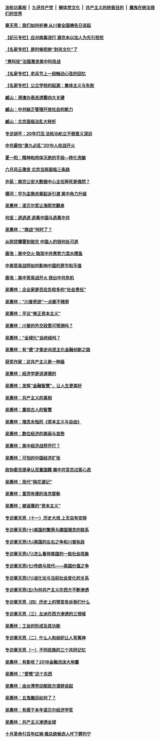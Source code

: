 ####  [法轮功真相](../../../../basic/blob/master/README.md?t=07041631) &nbsp;|&nbsp; [九评共产党](../../../../9ping.md/blob/master/README.md?t=07041631) &nbsp;|&nbsp; [解体党文化](../../../../jtdwh.md/blob/master/README.md?t=07041631)  &nbsp;|&nbsp; [共产主义的终极目的](../../../../gczydzjmd.md/blob/master/README.md?t=07041631) &nbsp;|&nbsp; [魔鬼在统治我们的世界](../../../../mgztzwmdsj.md/blob/master/README.md?t=07041631) 

#### [章天亮：我们如何祈祷 从川普全国祷告日说起](../pages/nsc423/n11944627.md?t=07041631) 

#### [【纪元专栏】应对病毒流行 渥京未以加人为先引担忧](../pages/nsc423/n11875714.md?t=07041631) 

#### [【名家专栏】是时候拒绝“封杀文化”了](../pages/nsc423/n11814093.md?t=07041631) 

#### [“黑科技”治国激发美中科技战](../pages/nsc423/n11638056.md?t=07041631) 

#### [【名家专栏】老兵节上一段触动心弦的回忆](../pages/nsc423/n11646016.md?t=07041631) 

#### [【名家专栏】公立学校的起源：集体主义与失败](../pages/nsc423/n11601833.md?t=07041631) 

#### [臧山：港澳办表态透露四大关键](../pages/nsc423/n11421628.md?t=07041631) 

#### [臧山：中共缺乏管理开放社会的能力](../pages/nsc423/n11407457.md?t=07041631) 

#### [臧山：北京面临治乱大转折](../pages/nsc423/n11406895.md?t=07041631) 

#### [专访胡平：20年打压 法轮功屹立不倒意义深远](../pages/nsc423/n11398800.md?t=07041631) 

#### [中共最怕“逢九必乱”2019人权战开火](../pages/nsc423/n11385248.md?t=07041631) 

#### [夏一阳：精神和肉体灭绝的手段—转化洗脑](../pages/nsc423/n11368250.md?t=07041631) 

#### [六月风云激变 北京当局面临三条路](../pages/nsc423/n11313668.md?t=07041631) 

#### [许茹：南京公安大数据中心主任猝死是偶然？](../pages/nsc423/n11064744.md?t=07041631) 

#### [横河：华为孟晚舟案起诉引渡 美中角力升级](../pages/nsc423/n11027230.md?t=07041631) 

#### [吴惠林：诺贝尔奖让海耶克翻身](../pages/nsc423/n10890049.md?t=07041631) 

#### [何坚：逃逃逃 逃离中国与逃离中共](../pages/nsc423/n10592891.md?t=07041631) 

#### [吴惠林：“商战”何时了？](../pages/nsc423/n10573558.md?t=07041631) 

#### [从网贷爆雷到股灾 中国人的钱何处可逃](../pages/nsc423/n10572800.md?t=07041631) 

#### [唐浩：美中交火 隐现中共黑势力混水摸鱼](../pages/nsc423/n10544040.md?t=07041631) 

#### [中美贸易战将如何影响中国的房市和币值](../pages/nsc423/n10543697.md?t=07041631) 

#### [唐浩：美中贸易战开火 烧出中共危机](../pages/nsc423/n10540126.md?t=07041631) 

#### [吴惠林：企业家是否应负较多的“社会责任”](../pages/nsc423/n10535022.md?t=07041631) 

#### [吴惠林：“川普奇迹”一点都不稀奇](../pages/nsc423/n10512808.md?t=07041631) 

#### [吴惠林：平议“修正资本主义”](../pages/nsc423/n10495724.md?t=07041631) 

#### [吴惠林：川普的外交政策可预测吗？](../pages/nsc423/n10462387.md?t=07041631) 

#### [吴惠林：“全球化”会终结吗？](../pages/nsc423/n10452838.md?t=07041631) 

#### [吴惠林：有“德”才能走向民主化金融创新之路](../pages/nsc423/n10432292.md?t=07041631) 

#### [获奖作家：这共产主义是一种癌](../pages/nsc423/n10431541.md?t=07041631) 

#### [吴惠林：经济学是讲道德的](../pages/nsc423/n10398014.md?t=07041631) 

#### [吴惠林：发挥“金融智慧”，让人生更美好](../pages/nsc423/n10375019.md?t=07041631) 

#### [吴惠林：共产主义的真相](../pages/nsc423/n10351394.md?t=07041631) 

#### [吴惠林：重拾古人的智慧](../pages/nsc423/n10337691.md?t=07041631) 

#### [吴惠林：理念永恒的《资本主义与自由》](../pages/nsc423/n10316274.md?t=07041631) 

#### [吴惠林：数位经济的美丽与哀愁](../pages/nsc423/n10292946.md?t=07041631) 

#### [吴惠林：美中经济战将开打？](../pages/nsc423/n10258825.md?t=07041631) 

#### [吴惠林：可怕的中国经济扩张](../pages/nsc423/n10219147.md?t=07041631) 

#### [政协委员提承认双重国籍 揭中共官员过客心态](../pages/nsc423/n10208809.md?t=07041631) 

#### [吴惠林：现代“桃花源记”](../pages/nsc423/n10185234.md?t=07041631) 

#### [吴惠林：富而有德的洛克斐勒](../pages/nsc423/n10142264.md?t=07041631) 

#### [吴惠林：被诬蔑的“资本主义”](../pages/nsc423/n10124816.md?t=07041631) 

#### [专访章天亮（十一）历史大戏 上天自有安排](../pages/nsc423/n10094905.md?t=07041631) 

#### [专访章天亮(十)美国的繁荣与建国理念的联系](../pages/nsc423/n10094899.md?t=07041631) 

#### [专访章天亮(九)美国的左右之争和川普执政](../pages/nsc423/n10094889.md?t=07041631) 

#### [专访章天亮(八)怎么看待美国的一些社会现象](../pages/nsc423/n10094857.md?t=07041631) 

#### [专访章天亮(七)传统与现代——美国价值之争](../pages/nsc423/n10093140.md?t=07041631) 

#### [专访章天亮(六)进化论与当前社会变化的关系](../pages/nsc423/n10092036.md?t=07041631) 

#### [专访章天亮(五)为何共产主义在西方不断渗透](../pages/nsc423/n10083620.md?t=07041631) 

#### [专访章天亮（四）历史上的预言告诉我们什么](../pages/nsc423/n10083606.md?t=07041631) 

#### [专访章天亮（三）左派在西方渗透的三领域](../pages/nsc423/n10081115.md?t=07041631) 

#### [吴惠林：工会的形成及其功能](../pages/nsc423/n10080633.md?t=07041631) 

#### [专访章天亮（二）什么人和组织让人背离神](../pages/nsc423/n10076637.md?t=07041631) 

#### [专访章天亮（一）不同民族的三个共同记忆](../pages/nsc423/n10074188.md?t=07041631) 

#### [吴惠林：有影呒？2018金融泡沫大地震](../pages/nsc423/n10040534.md?t=07041631) 

#### [吴惠林：“爱情”这个东西](../pages/nsc423/n10019423.md?t=07041631) 

#### [吴惠林：由台湾劳动部政次请辞说起](../pages/nsc423/n9979679.md?t=07041631) 

#### [吴惠林：五鬼搬运如何了？](../pages/nsc423/n9925338.md?t=07041631) 

#### [吴惠林：有感于本年诺贝尔经济学奖](../pages/nsc423/n9871883.md?t=07041631) 

#### [吴惠林：共产主义渗透全球](../pages/nsc423/n9812748.md?t=07041631) 

#### [十月革命引百年红祸 俄总统候选人吁下葬列宁](../pages/nsc423/n9810182.md?t=07041631) 

